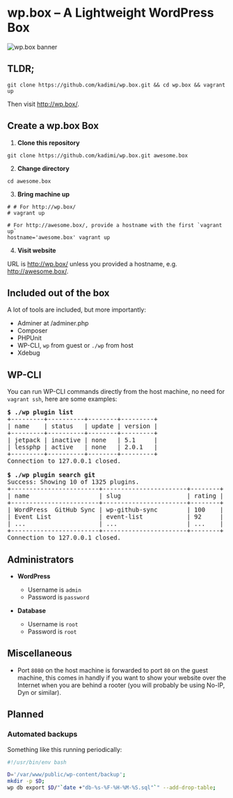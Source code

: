 # wp.box – A Lightweight WordPress Box

![](https://cdn.rawgit.com/kadimi/wp.box/master/banner.png "wp.box banner")

## TLDR;

```shell
git clone https://github.com/kadimi/wp.box.git && cd wp.box && vagrant up
```
Then visit http://wp.box/.

## Create a wp.box Box

1. **Clone this repository**

  ```shell
  git clone https://github.com/kadimi/wp.box.git awesome.box
  ```
2. **Change directory**

  ```shell
  cd awesome.box
  ```
3. **Bring machine up**

  ```shell
  # # For http://wp.box/
  # vagrant up

  # For http://awesome.box/, provide a hostname with the first `vagrant up`
  hostname='awesome.box' vagrant up
  ```
4. **Visit website**

  URL is http://wp.box/ unless you provided a hostname, e.g. http://awesome.box/.

## Included out of the box

A lot of tools are included, but more importantly:

- Adminer at /adminer.php
- Composer
- PHPUnit
- WP-CLI, `wp` from guest or `./wp` from host
- Xdebug

## WP-CLI

You can run WP-CLI commands directly from the host machine, no need for `vagrant ssh`, here are some examples:

<pre>
<b>$ ./wp plugin list</b>
+---------+----------+--------+---------+
| name    | status   | update | version |
+---------+----------+--------+---------+
| jetpack | inactive | none   | 5.1     |
| lessphp | active   | none   | 2.0.1   |
+---------+----------+--------+---------+
Connection to 127.0.0.1 closed.

<b>$ ./wp plugin search git</b>
Success: Showing 10 of 1325 plugins.
+------------------------+-----------------------+--------+
| name                   | slug                  | rating |
+------------------------+-----------------------+--------+
| WordPress  GitHub Sync | wp-github-sync        | 100    |
| Event List             | event-list            | 92     |
| ...                    | ...                   | ...    |
+------------------------+-----------------------+--------+
Connection to 127.0.0.1 closed.
</pre>

## Administrators

- **WordPress**
  - Username is `admin`
  - Password is `password`

- **Database**
  - Username is `root`
  - Password is `root`

## Miscellaneous

- Port `8080` on the host machine is forwarded to port `80` on the guest machine, this comes in handly if you want to show your website over the Internet when you are behind a rooter (you will probably be using No-IP, Dyn or similar).

## Planned

### Automated backups

Something like this running periodically:

```bash
#!/usr/bin/env bash

D='/var/www/public/wp-content/backup';
mkdir -p $D;
wp db export $D/"`date +"db-%s-%F-%H-%M-%S.sql"`" --add-drop-table;
```
